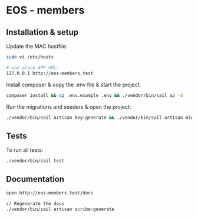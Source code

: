 # EOS - members

## Installation & setup

Update the MAC hostfile:
```bash
sudo vi /etc/hosts

# and place APP_URL:
127.0.0.1 http://eos-members.test 
 ```

Install composer & copy the .env file & start the project:
```bash
composer install && cp .env.example .env && ./vendor/bin/sail up -d
```

Run the migrations and seeders & open the project:
```bash
./vendor/bin/sail artisan key:generate && ./vendor/bin/sail artisan migrate --seed && open http://eos-members.test/docs
```

## Tests
To run all tests:

```bash
./vendor/bin/sail test
```

## Documentation

```bash
open http://eos-members.test/docs

// Regenerate the docs
./vendor/bin/sail artisan scribe:generate
```

